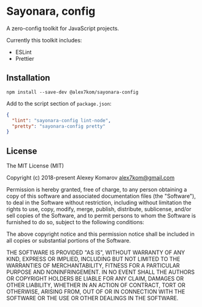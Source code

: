 # Sayonara, config

A zero-config toolkit for JavaScript projects.

Currently this toolkit includes:

* ESLint
* Prettier

## Installation

```
npm install --save-dev @alex7kom/sayonara-config
```

Add to the script section of `package.json`:

```json
{
  "lint": "sayonara-config lint-node",
  "pretty": "sayonara-config pretty"
}
```

## License

The MIT License (MIT)

Copyright (c) 2018-present Alexey Komarov <alex7kom@gmail.com>

Permission is hereby granted, free of charge, to any person obtaining a copy of
this software and associated documentation files (the "Software"), to deal in
the Software without restriction, including without limitation the rights to
use, copy, modify, merge, publish, distribute, sublicense, and/or sell copies of
the Software, and to permit persons to whom the Software is furnished to do so,
subject to the following conditions:

The above copyright notice and this permission notice shall be included in all
copies or substantial portions of the Software.

THE SOFTWARE IS PROVIDED "AS IS", WITHOUT WARRANTY OF ANY KIND, EXPRESS OR
IMPLIED, INCLUDING BUT NOT LIMITED TO THE WARRANTIES OF MERCHANTABILITY, FITNESS
FOR A PARTICULAR PURPOSE AND NONINFRINGEMENT. IN NO EVENT SHALL THE AUTHORS OR
COPYRIGHT HOLDERS BE LIABLE FOR ANY CLAIM, DAMAGES OR OTHER LIABILITY, WHETHER
IN AN ACTION OF CONTRACT, TORT OR OTHERWISE, ARISING FROM, OUT OF OR IN
CONNECTION WITH THE SOFTWARE OR THE USE OR OTHER DEALINGS IN THE SOFTWARE.

